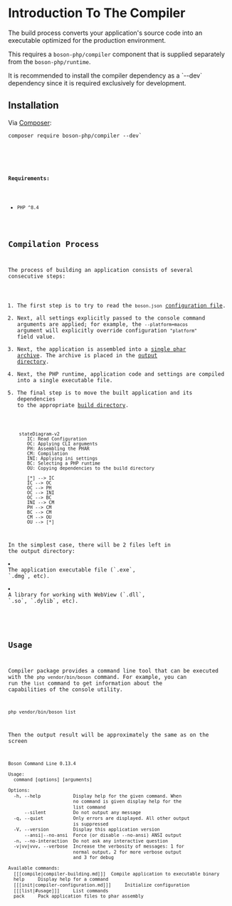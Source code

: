 # Introduction To The Compiler

<show-structure for="chapter" depth="2"/>

The build process converts your application's source code into an executable 
optimized for the production environment. 

This requires a `boson-php/compiler` component that is supplied separately 
from the `boson-php/runtime`.

<tip>
It is recommended to install the compiler dependency as a `--dev` 
dependency since it is required exclusively for development.
</tip>

## Installation

<tldr>
    <p>
        Via <a href="https://getcomposer.org/doc/01-basic-usage.md#installing-dependencies">Composer</a>:
    </p>
    <p>
        <code lang="bash">composer require boson-php/compiler --dev`
    </p>
</tldr>

**Requirements:**

* `PHP ^8.4`

## Compilation Process

The process of building an application consists of 
several consecutive steps:

1. The first step is to try to read the `boson.json` [configuration file](compiler-configuration.md).
2. Next, all settings explicitly passed to the console command arguments are 
   applied; for example, the `--platform=macos` argument will explicitly 
   override configuration `"platform"` field value.
3. Next, the application is assembled into a [single phar archive](https://www.php.net/manual/en/book.phar.php). 
   The archive is placed in the [output directory](compiler-configuration.md#config-output).
4. Next, the PHP runtime, application code and settings are compiled into a 
   single executable file.
5. The final step is to move the built application and its dependencies to 
   the appropriate [build directory](compiler-configuration.md#config-output).

```mermaid
    stateDiagram-v2
       IC: Read Configuration
       OC: Applying CLI arguments
       PH: Assembling the PHAR
       CM: Compilation
       INI: Applying ini settings
       BC: Selecting a PHP runtime
       OU: Copying dependencies to the build directory

       [*] --> IC
       IC --> OC
       OC --> PH
       OC --> INI
       OC --> BC
       INI --> CM
       PH --> CM
       BC --> CM
       CM --> OU
       OU --> [*]
```

<note>
In the simplest case, there will be 2 files left in 
the output directory: 
<list>
<li>
The application executable file (`.exe`, 
`.dmg`, etc).
</li>
<li>
A library for working with WebView (`.dll`, 
`.so`, `.dylib`, etc).
</li>
</list>
</note>

## Usage

Compiler package provides a command line tool that can be executed with the 
`php vendor/bin/boson` command. For example, you can run the `list` command to 
get information about the capabilities of the console utility.

```bash
php vendor/bin/boson list
```

Then the output result will be approximately the same as on the screen

```html
Boson Command Line 0.13.4

Usage:
  command [options] [arguments]

Options:
  -h, --help            Display help for the given command. When 
                        no command is given display help for the 
                        list command
      --silent          Do not output any message
  -q, --quiet           Only errors are displayed. All other output 
                        is suppressed
  -V, --version         Display this application version
      --ansi|--no-ansi  Force (or disable --no-ansi) ANSI output
  -n, --no-interaction  Do not ask any interactive question
  -v|vv|vvv, --verbose  Increase the verbosity of messages: 1 for 
                        normal output, 2 for more verbose output 
                        and 3 for debug

Available commands:
  [[[compile|compiler-building.md]]]  Compile application to executable binary
  help     Display help for a command
  [[[init|compiler-configuration.md]]]     Initialize configuration
  [[[list|#usage]]]     List commands
  pack     Pack application files to phar assembly
```
